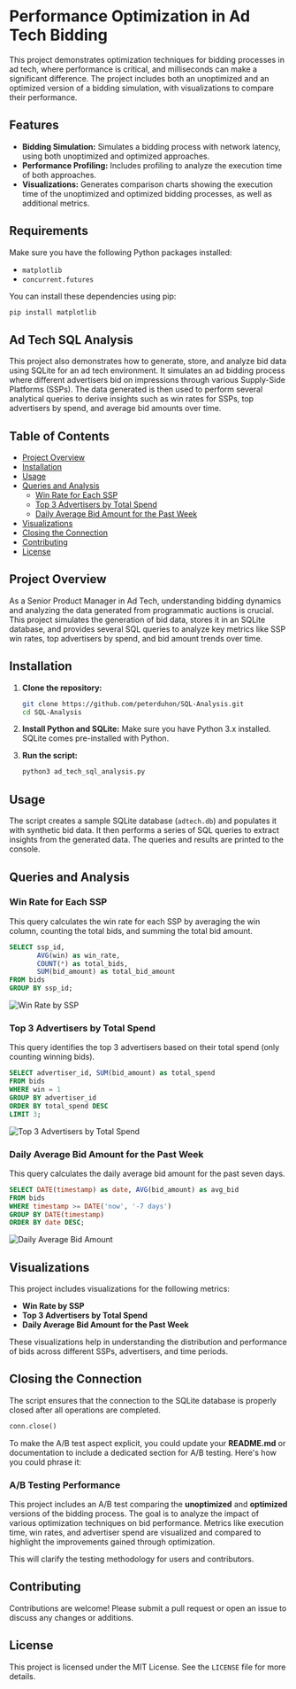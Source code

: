 # Performance Optimization in Ad Tech Bidding

This project demonstrates optimization techniques for bidding processes in ad tech, where performance is critical, and milliseconds can make a significant difference. The project includes both an unoptimized and an optimized version of a bidding simulation, with visualizations to compare their performance.

## Features

- **Bidding Simulation:** Simulates a bidding process with network latency, using both unoptimized and optimized approaches.
- **Performance Profiling:** Includes profiling to analyze the execution time of both approaches.
- **Visualizations:** Generates comparison charts showing the execution time of the unoptimized and optimized bidding processes, as well as additional metrics.

## Requirements

Make sure you have the following Python packages installed:

- `matplotlib`
- `concurrent.futures`

You can install these dependencies using pip:

```bash
pip install matplotlib
```

## Ad Tech SQL Analysis

This project also demonstrates how to generate, store, and analyze bid data using SQLite for an ad tech environment. It simulates an ad bidding process where different advertisers bid on impressions through various Supply-Side Platforms (SSPs). The data generated is then used to perform several analytical queries to derive insights such as win rates for SSPs, top advertisers by spend, and average bid amounts over time.

## Table of Contents

- [Project Overview](#project-overview)
- [Installation](#installation)
- [Usage](#usage)
- [Queries and Analysis](#queries-and-analysis)
  - [Win Rate for Each SSP](#win-rate-for-each-ssp)
  - [Top 3 Advertisers by Total Spend](#top-3-advertisers-by-total-spend)
  - [Daily Average Bid Amount for the Past Week](#daily-average-bid-amount-for-the-past-week)
- [Visualizations](#visualizations)
- [Closing the Connection](#closing-the-connection)
- [Contributing](#contributing)
- [License](#license)

## Project Overview

As a Senior Product Manager in Ad Tech, understanding bidding dynamics and analyzing the data generated from programmatic auctions is crucial. This project simulates the generation of bid data, stores it in an SQLite database, and provides several SQL queries to analyze key metrics like SSP win rates, top advertisers by spend, and bid amount trends over time.

## Installation

1. **Clone the repository:**
   ```bash
   git clone https://github.com/peterduhon/SQL-Analysis.git
   cd SQL-Analysis
   ```

2. **Install Python and SQLite:**
   Make sure you have Python 3.x installed. SQLite comes pre-installed with Python.

3. **Run the script:**
   ```bash
   python3 ad_tech_sql_analysis.py
   ```

## Usage

The script creates a sample SQLite database (`adtech.db`) and populates it with synthetic bid data. It then performs a series of SQL queries to extract insights from the generated data. The queries and results are printed to the console.

## Queries and Analysis

### Win Rate for Each SSP

This query calculates the win rate for each SSP by averaging the win column, counting the total bids, and summing the total bid amount.

```sql
SELECT ssp_id, 
       AVG(win) as win_rate, 
       COUNT(*) as total_bids,
       SUM(bid_amount) as total_bid_amount
FROM bids
GROUP BY ssp_id;
```

![Win Rate by SSP](images/winratebyssp.png)

### Top 3 Advertisers by Total Spend

This query identifies the top 3 advertisers based on their total spend (only counting winning bids).

```sql
SELECT advertiser_id, SUM(bid_amount) as total_spend
FROM bids
WHERE win = 1
GROUP BY advertiser_id
ORDER BY total_spend DESC
LIMIT 3;
```

![Top 3 Advertisers by Total Spend](images/top3advertisersbytotalspend.png)

### Daily Average Bid Amount for the Past Week

This query calculates the daily average bid amount for the past seven days.

```sql
SELECT DATE(timestamp) as date, AVG(bid_amount) as avg_bid
FROM bids
WHERE timestamp >= DATE('now', '-7 days')
GROUP BY DATE(timestamp)
ORDER BY date DESC;
```

![Daily Average Bid Amount](images/dailyaveragebidpastweek.png)

## Visualizations

This project includes visualizations for the following metrics:
- **Win Rate by SSP**
- **Top 3 Advertisers by Total Spend**
- **Daily Average Bid Amount for the Past Week**

These visualizations help in understanding the distribution and performance of bids across different SSPs, advertisers, and time periods.

## Closing the Connection

The script ensures that the connection to the SQLite database is properly closed after all operations are completed.

```python
conn.close()
```

To make the A/B test aspect explicit, you could update your **README.md** or documentation to include a dedicated section for A/B testing. Here's how you could phrase it:

### A/B Testing Performance
This project includes an A/B test comparing the **unoptimized** and **optimized** versions of the bidding process. The goal is to analyze the impact of various optimization techniques on bid performance. Metrics like execution time, win rates, and advertiser spend are visualized and compared to highlight the improvements gained through optimization.

This will clarify the testing methodology for users and contributors.

## Contributing

Contributions are welcome! Please submit a pull request or open an issue to discuss any changes or additions.

## License

This project is licensed under the MIT License. See the `LICENSE` file for more details.
```
